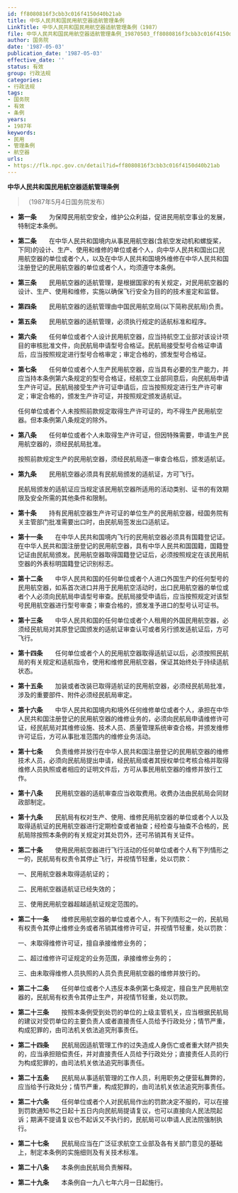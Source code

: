 ```yaml
---
id: ff8080816f3cbb3c016f4150d40b21ab
title: 中华人民共和国民用航空器适航管理条例
LinkTitle: 中华人民共和国民用航空器适航管理条例（1987）
file: 中华人民共和国民用航空器适航管理条例_19870503_ff8080816f3cbb3c016f4150d40b21ab.docx
author: 国务院
date: '1987-05-03'
publication_date: '1987-05-03'
effective_date: ''
status: 有效
group: 行政法规
categories:
- 行政法规
tags:
- 国务院
- 有效
- 条例
years:
- 1987年
keywords:
- 民用
- 管理条例
- 航空器
urls:
- https://flk.npc.gov.cn/detail?id=ff8080816f3cbb3c016f4150d40b21ab
---
```


**中华人民共和国民用航空器适航管理条例**

> （1987年5月4日国务院发布）

- **第一条**　　为保障民用航空安全，维护公众利益，促进民用航空事业的发展，特制定本条例。

- **第二条**　　在中华人民共和国境内从事民用航空器(含航空发动机和螺旋桨，下同)的设计、生产、使用和维修的单位或者个人，向中华人民共和国出口民用航空器的单位或者个人，以及在中华人民共和国境外维修在中华人民共和国注册登记的民用航空器的单位或者个人，均须遵守本条例。

- **第三条**　　民用航空器的适航管理，是根据国家的有关规定，对民用航空器的设计、生产、使用和维修，实施以确保飞行安全为目的的技术鉴定和监督。

- **第四条**　　民用航空器的适航管理由中国民用航空局(以下简称民航局)负责。

- **第五条**　　民用航空器的适航管理，必须执行规定的适航标准和程序。

- **第六条**　　任何单位或者个人设计民用航空器，应当持航空工业部对该设计项目的审核批准文件，向民航局申请型号合格证。民航局接受型号合格证申请后，应当按照规定进行型号合格审定；审定合格的，颁发型号合格证。

- **第七条**　　任何单位或者个人生产民用航空器，应当具有必要的生产能力，并应当持本条例第六条规定的型号合格证，经航空工业部同意后，向民航局申请生产许可证。民航局接受生产许可证申请后，应当按照规定进行生产许可审定；审定合格的，颁发生产许可证，并按照规定颁发适航证。

  任何单位或者个人未按照前款规定取得生产许可证的，均不得生产民用航空器。但本条例第八条规定的除外。

- **第八条**　　任何单位或者个人未取得生产许可证，但因特殊需要，申请生产民用航空器的，须经民航局批准。

  按照前款规定生产的民用航空器，须经民航局逐一审查合格后，颁发适航证。

- **第九条**　　民用航空器必须具有民航局颁发的适航证，方可飞行。

  民航局颁发的适航证应当规定该民用航空器所适用的活动类别、证书的有效期限及安全所需的其他条件和限制。

- **第十条**　　持有民用航空器生产许可证的单位生产的民用航空器，经国务院有关主管部门批准需要出口时，由民航局签发出口适航证。

- **第十一条**　　在中华人民共和国境内飞行的民用航空器必须具有国籍登记证。在中华人民共和国注册登记的民用航空器，具有中华人民共和国国籍，国籍登记证由民航局颁发。民用航空器取得国籍登记证后，必须按照规定在该民用航空器的外表标明国籍登记识别标志。

- **第十二条**　　中华人民共和国的任何单位或者个人进口外国生产的任何型号的民用航空器，如系首次进口并用于民用航空活动时，出口民用航空器的单位或者个人必须向民航局申请型号审查。民航局接受申请后，应当按照规定对该型号民用航空器进行型号审查；审查合格的，颁发准予进口的型号认可证书。

- **第十三条**　　中华人民共和国的任何单位或者个人租用的外国民用航空器，必须经民航局对其原登记国颁发的适航证审查认可或者另行颁发适航证后，方可飞行。

- **第十四条**　　任何单位或者个人的民用航空器取得适航证以后，必须按照民航局的有关规定和适航指令，使用和维修民用航空器，保证其始终处于持续适航状态。

- **第十五条**　　加装或者改装已取得适航证的民用航空器，必须经民航局批准，涉及的重要部件、附件必须经民航局审定。

- **第十六条**　　中华人民共和国境内和境外任何维修单位或者个人，承担在中华人民共和国注册登记的民用航空器的维修业务的，必须向民航局申请维修许可证，经民航局对其维修设施、技术人员、质量管理系统审查合格，并颁发维修许可证后，方可从事批准范围内的维修业务活动。

- **第十七条**　　负责维修并放行在中华人民共和国注册登记的民用航空器的维修技术人员，必须向民航局提出申请，经民航局或者其授权单位考核合格并取得维修人员执照或者相应的证明文件后，方可从事民用航空器的维修并放行工作。

- **第十八条**　　民用航空器的适航审查应当收取费用。收费办法由民航局会同财政部制定。

- **第十九条**　　民航局有权对生产、使用、维修民用航空器的单位或者个人以及取得适航证的民用航空器进行定期检查或者抽查；经检查与抽查不合格的，民航局除按照本条例的有关规定对其处罚外，还可吊销其有关证件。

- **第二十条**　　使用民用航空器进行飞行活动的任何单位或者个人有下列情形之一的，民航局有权责令其停止飞行，并视情节轻重，处以罚款：

  一、民用航空器未取得适航证的；

  二、民用航空器适航证已经失效的；

  三、使用民用航空器超越适航证规定范围的。

- **第二十一条**　　维修民用航空器的单位或者个人，有下列情形之一的，民航局有权责令其停止维修业务或者吊销其维修许可证，并视情节轻重，处以罚款：

  一、未取得维修许可证，擅自承接维修业务的；

  二、超过维修许可证规定的业务范围，承接维修业务的；

  三、由未取得维修人员执照的人员负责民用航空器的维修并放行的。

- **第二十二条**　　任何单位或者个人违反本条例第七条规定，擅自生产民用航空器的，民航局有权责令其停止生产，并视情节轻重，处以罚款。

- **第二十三条**　　按照本条例受到处罚的单位的上级主管机关，应当根据民航局的建议对受罚单位的主要负责人或者直接责任人员给予行政处分；情节严重，构成犯罪的，由司法机关依法追究刑事责任。

- **第二十四条**　　民航局因适航管理工作的过失造成人身伤亡或者重大财产损失的，应当承担赔偿责任，并对直接责任人员给予行政处分；直接责任人员的行为构成犯罪的，由司法机关依法追究刑事责任。

- **第二十五条**　　民航局从事适航管理的工作人员，利用职务之便营私舞弊的，应当给予行政处分；情节严重，构成犯罪的，由司法机关依法追究刑事责任。

- **第二十六条**　　任何单位或者个人对民航局作出的罚款决定不服的，可以在接到罚款通知书之日起十五日内向民航局提请复议，也可以直接向人民法院起诉；期满不提请复议也不起诉又不执行的，民航局可以申请人民法院强制执行。

- **第二十七条**　　民航局应当在广泛征求航空工业部及各有关部门意见的基础上，制定本条例的实施细则及有关技术标准。

- **第二十八条**　　本条例由民航局负责解释。

- **第二十九条**　　本条例自一九八七年六月一日起施行。
